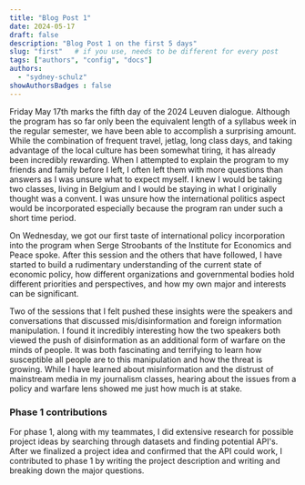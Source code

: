```yaml
---
title: "Blog Post 1"
date: 2024-05-17
draft: false
description: "Blog Post 1 on the first 5 days"
slug: "first"   # if you use, needs to be different for every post
tags: ["authors", "config", "docs"]
authors:
  - "sydney-schulz"
showAuthorsBadges : false
---
```


Friday May 17th marks the fifth day of the 2024 Leuven dialogue. Although the program has so far only been the equivalent length of a syllabus week in the regular semester, we have been able to accomplish a surprising amount. While the combination of frequent travel, jetlag, long class days, and taking advantage of the local culture has been somewhat tiring, it has already been incredibly rewarding. 
When I attempted to explain the program to my friends and family before I left, I often left them with more questions than answers as I was unsure what to expect myself. I knew I would be taking two classes, living in Belgium and I would be staying in what I originally thought was a convent. I was unsure how the international politics aspect would be incorporated especially because the program ran under such a short time period. 

On Wednesday, we got our first taste of international policy incorporation into the program when Serge Stroobants of the Institute for Economics and Peace spoke. After this session and the others that have followed, I have started to build a rudimentary understanding of the current state of economic policy, how different organizations and governmental bodies hold different priorities and perspectives, and how my own major and interests can be significant.

Two of the sessions that I felt pushed these insights were the speakers and conversations that discussed mis/disinformation and foreign information manipulation. I found it incredibly interesting how the two speakers both viewed the push of disinformation as an additional form of warfare on the minds of people. It was both fascinating and terrifying to learn how susceptible all people are to this manipulation and how the threat is growing. While I have learned about misinformation and the distrust of mainstream media in my journalism classes, hearing about the issues from a policy and warfare lens showed me just how much is at stake.

### Phase 1 contributions

For phase 1, along with my teammates, I did extensive research for possible project ideas by searching through datasets and finding potential API's. After we finalized a project idea and confirmed that the API could work, I contributed to phase 1 by writing the project description and writing and breaking down the major questions.